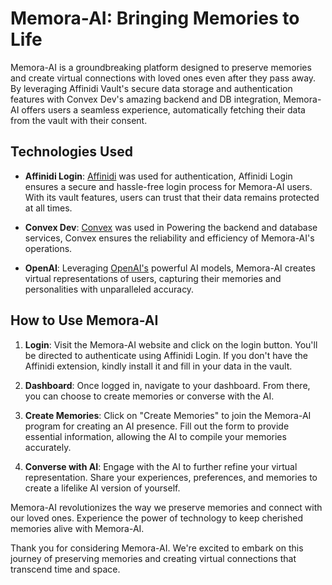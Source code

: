 # Memora-AI: Bringing Memories to Life 

Memora-AI is a groundbreaking platform designed to preserve memories and create virtual connections with loved ones even after they pass away. By leveraging Affinidi Vault's secure data storage and authentication features with Convex Dev's amazing backend and DB integration, Memora-AI offers users a seamless experience, automatically fetching their data from the vault with their consent. 

## Technologies Used

- **Affinidi Login**: [Affinidi](https://docs.affinidi.com/docs/) was used for authentication, Affinidi Login ensures a secure and hassle-free login process for Memora-AI users. With its vault features, users can trust that their data remains protected at all times.
  
- **Convex Dev**: [Convex](https://docs.convex.dev/home) was used in Powering the backend and database services, Convex ensures the reliability and efficiency of Memora-AI's operations.

- **OpenAI**: Leveraging [OpenAI's](https://platform.openai.com/docs/introduction) powerful AI models, Memora-AI creates virtual representations of users, capturing their memories and personalities with unparalleled accuracy.

## How to Use Memora-AI

1. **Login**: Visit the Memora-AI website and click on the login button. You'll be directed to authenticate using Affinidi Login. If you don't have the Affinidi extension, kindly install it and fill in your data in the vault.

2. **Dashboard**: Once logged in, navigate to your dashboard. From there, you can choose to create memories or converse with the AI.

3. **Create Memories**: Click on "Create Memories" to join the Memora-AI program for creating an AI presence. Fill out the form to provide essential information, allowing the AI to compile your memories accurately.

4. **Converse with AI**: Engage with the AI to further refine your virtual representation. Share your experiences, preferences, and memories to create a lifelike AI version of yourself.




Memora-AI revolutionizes the way we preserve memories and connect with our loved ones. Experience the power of technology to keep cherished memories alive with Memora-AI.

Thank you for considering Memora-AI. We're excited to embark on this journey of preserving memories and creating virtual connections that transcend time and space.
